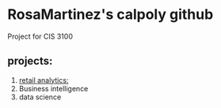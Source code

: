 # RosaMartinez's calpoly github
Project for CIS 3100

## projects:

1. [retail analytics:](https://linkmehere.com)
2. Business intelligence
3. data science
